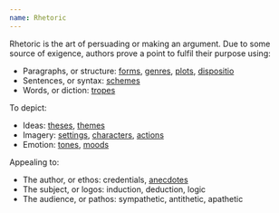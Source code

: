 ```yaml
---
name: Rhetoric
---
```


Rhetoric is the art of persuading or making an argument. Due to some source of exigence, authors prove a point to fulfil their purpose using:

* Paragraphs, or structure: [forms](https://en.wikipedia.org/wiki/List_of_narrative_forms), [genres](https://en.wikipedia.org/wiki/Literary_genre), [plots](https://en.wikipedia.org/wiki/Plot_(narrative)), [dispositio](https://en.wikipedia.org/wiki/Dispositio)
* Sentences, or syntax: [schemes](https://en.wikipedia.org/wiki/Scheme_(linguistics))
* Words, or diction: [tropes](https://en.wikipedia.org/wiki/Trope_(literature))

To depict:

* Ideas: [theses](https://en.wikipedia.org/wiki/Thesis_statement), [themes](https://en.wikipedia.org/wiki/Theme_(narrative))
* Imagery: [settings](https://en.wikipedia.org/wiki/Setting_(narrative)), [characters](https://en.wikipedia.org/wiki/Character_(arts)), [actions](https://en.wikipedia.org/wiki/Action_(narrative))
* Emotion: [tones](https://en.wikipedia.org/wiki/Tone_(literature)), [moods](https://en.wikipedia.org/wiki/Mood_(literature))

Appealing to:

* The author, or ethos: credentials, [anecdotes](https://en.wikipedia.org/wiki/Anecdote)
* The subject, or logos: induction, deduction, logic
* The audience, or pathos: sympathetic, antithetic, apathetic
